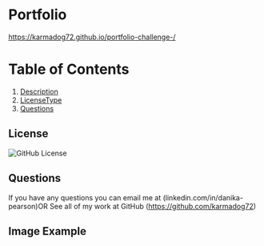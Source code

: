 # Portfolio
https://karmadog72.github.io/portfolio-challenge-/

  # Table of Contents
  1. [Description](#project-description)
  2. [LicenseType](#license)
  3. [Questions](#questions)

 
  ## License
  ![GitHub License](https://img.shields.io/badge/license-MIT-blue.svg)


  ## Questions
  If you have any questions you can email me at (linkedin.com/in/danika-pearson)OR
  See all of my work at GitHub (https://github.com/karmadog72)

  ## Image Example
